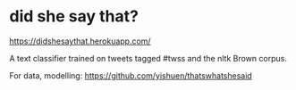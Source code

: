 # did she say that?

https://didshesaythat.herokuapp.com/

A text classifier trained on tweets tagged #twss and the nltk Brown corpus.

For data, modelling: https://github.com/yishuen/thatswhatshesaid
